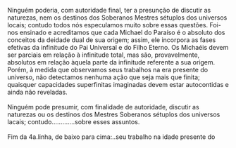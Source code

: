 ﻿Ninguém poderia, com autoridade final, ter a presunção de discutir as naturezas, nem os destinos dos Soberanos Mestres sétuplos dos universos locais; contudo todos nós especulamos muito sobre essas questões. Foi-nos ensinado e acreditamos que cada Michael do Paraíso é o absoluto dos conceitos da deidade dual de sua origem; assim, ele incorpora as fases efetivas da infinitude do Pai Universal e do Filho Eterno. Os Michaéis devem ser parciais em relação à infinitude total, mas são, provavelmente, absolutos em relação àquela parte da infinitude referente a sua origem. Porém, à medida que observamos seus trabalhos na era presente do universo, não detectamos nenhuma ação que seja mais que finita; quaisquer capacidades superfinitas imaginadas devem estar autocontidas e ainda não reveladas.<BR><BR>Ninguém pode presumir, com finalidade de autoridade, discutir as naturezas ou os destinos dos Mestres Soberanos sétuplos dos universos lacais; contudo.............sobre esses assuntos.<BR><BR>Fim da 4a.linha, de baixo para cima:..seu trabalho na idade presente do
